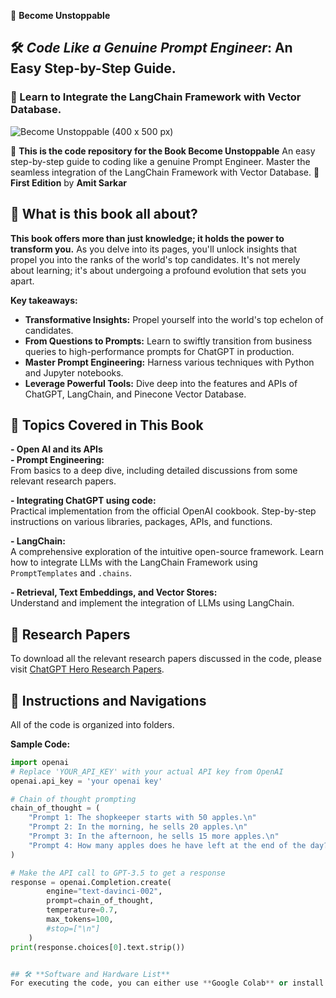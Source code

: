  🚀 **Become Unstoppable**
## 🛠️ *Code Like a Genuine Prompt Engineer*: An Easy Step-by-Step Guide.
### 🔗 Learn to Integrate the LangChain Framework with Vector Database.
![Become Unstoppable (400 x 500 px)](https://github.com/ChatGPTHero/Code-Like-a-Genuine-Prompt-Engineer-An-Easy-Step-by-Step-Guide.-First-Edition/assets/146596849/f91a7dbf-15a0-49e9-abab-ca99d8a13d50)

  
📔 **This is the code repository for the Book Become Unstoppable** 
An easy step-by-step guide to coding like a genuine Prompt Engineer. Master the seamless integration of the LangChain Framework with Vector Database. 
📘 **First Edition** by **Amit Sarkar**


## 📘 **What is this book all about?**

**This book offers more than just knowledge; it holds the power to transform you.** As you delve into its pages, you'll unlock insights that propel you into the ranks of the world's top candidates. It's not merely about learning; it's about undergoing a profound evolution that sets you apart.

**Key takeaways:**  
- **Transformative Insights:** Propel yourself into the world's top echelon of candidates.
- **From Questions to Prompts:** Learn to swiftly transition from business queries to high-performance prompts for ChatGPT in production.
- **Master Prompt Engineering:** Harness various techniques with Python and Jupyter notebooks.
- **Leverage Powerful Tools:** Dive deep into the features and APIs of ChatGPT, LangChain, and Pinecone Vector Database.

## 📘 Topics Covered in This Book

**- Open AI and its APIs**  
**- Prompt Engineering:**  
  From basics to a deep dive, including detailed discussions from some relevant research papers.

**- Integrating ChatGPT using code:**  
  Practical implementation from the official OpenAI cookbook. Step-by-step instructions on various libraries, packages, APIs, and functions.

**- LangChain:**  
  A comprehensive exploration of the intuitive open-source framework. Learn how to integrate LLMs with the LangChain Framework using `PromptTemplates` and `.chains`.

**- Retrieval, Text Embeddings, and Vector Stores:**  
  Understand and implement the integration of LLMs using LangChain.

  ## 📜 **Research Papers**
To download all the relevant research papers discussed in the code, please visit [ChatGPT Hero Research Papers](https://www.chatgpthero.io/book-research-papers/).

## 📁 **Instructions and Navigations**
All of the code is organized into folders. 

**Sample Code:**
```python
import openai
# Replace 'YOUR_API_KEY' with your actual API key from OpenAI
openai.api_key = 'your openai key'

# Chain of thought prompting
chain_of_thought = (
    "Prompt 1: The shopkeeper starts with 50 apples.\n"
    "Prompt 2: In the morning, he sells 20 apples.\n"
    "Prompt 3: In the afternoon, he sells 15 more apples.\n"
    "Prompt 4: How many apples does he have left at the end of the day?"
)

# Make the API call to GPT-3.5 to get a response
response = openai.Completion.create(
        engine="text-davinci-002",
        prompt=chain_of_thought,
        temperature=0.7,
        max_tokens=100,
        #stop=["\n"]
    )
print(response.choices[0].text.strip())


## 🛠️ **Software and Hardware List**
For executing the code, you can either use **Google Colab** or install **Anaconda** to run the codes on Jupyter notebooks.
